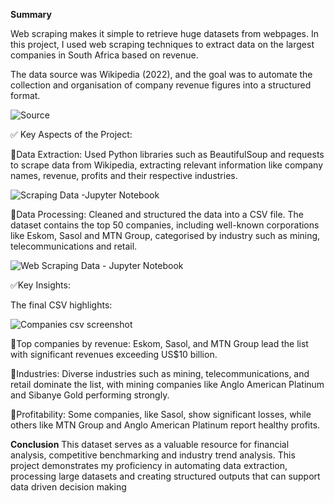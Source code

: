 **Summary**

Web scraping makes it simple to retrieve huge datasets from webpages. In this project, I used web scraping techniques to extract data on the largest companies in South Africa based on revenue.

The data source was Wikipedia (2022), and the goal was to automate the collection and organisation of company revenue figures into a structured format.

![Source](https://github.com/user-attachments/assets/b57244fd-f2e9-4d08-b979-7653ea170f0c)

✅ Key Aspects of the Project:

🎯Data Extraction: Used Python libraries such as BeautifulSoup and requests to scrape data from Wikipedia, extracting relevant information like company names, revenue, profits and their respective industries.

![Scraping Data -Jupyter Notebook](https://github.com/user-attachments/assets/77607452-0ce7-4478-a5b4-8c3758305822)

🎯Data Processing: Cleaned and structured the data into a CSV file. The dataset contains the top 50 companies, including well-known corporations like Eskom, Sasol and MTN Group, categorised by industry such as mining, telecommunications and retail.

![Web Scraping Data - Jupyter Notebook](https://github.com/user-attachments/assets/8dcf1bad-6339-464a-ae93-aa690092988c)

✅Key Insights:

The final CSV highlights:

![Companies csv screenshot](https://github.com/user-attachments/assets/6f4f84c7-d1fc-40cd-a7e4-f4e6466ff185)

🎯Top companies by revenue: Eskom, Sasol, and MTN Group lead the list with significant revenues exceeding US$10 billion.

🎯Industries: Diverse industries such as mining, telecommunications, and retail dominate the list, with mining companies like Anglo American Platinum and Sibanye Gold performing strongly.

🎯Profitability: Some companies, like Sasol, show significant losses, while others like MTN Group and Anglo American Platinum report healthy profits.

**Conclusion**
This dataset serves as a valuable resource for financial analysis, competitive benchmarking and industry trend analysis. This project demonstrates my proficiency in automating data extraction, processing large datasets and creating structured outputs that can support data driven decision making
